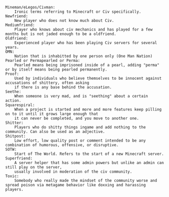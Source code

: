     Mineman/eLegos/Civman: 
        Ironic terms referring to Minecraft or Civ specifically.
    Newfriend: 
        New player who does not know much about Civ.
    Mediumfriend: 
        Player who knows about civ mechanics and has played for a few months but is not jaded enough to be a oldfriend.
    Oldfriend: 
        Experienced player who has been playing Civ servers for several years.
    OMN: 
        Nation that is inhabitted by one person only (One Man Nation)
    Pearled or Permapearled or Perma: 
        Pearled means being imprisoned inside of a pearl, adding "perma" or by itself means being pearled permanently.
    Proof: 
        Used by individuals who believe themselves to be innocent against accusations of shittery, often asking 
        if there is any base behind the accusation.
    Seethe: 
        When someone is very mad, and is "seething" about a certain action.
    Squarespiral: 
        When a project is started and more and more features keep pilling on to it until it grows large enough that 
        it can never be completed, and you move to another one.
    Shitter: 
        Players who do shitty things ingame and add nothing to the community. Can also be used as an adjective.
    Shitpost: 
        Low effort, low quality post or comment intended to be any combination of humorous, offensive, or disruptive.
    SOTW: 
        Start of The World. Refers to the start of a new Minecraft server.
    Superfriend: 
        A server helper that has some admin powers but unlike an admin can still play on the server, 
        usually involved in moderation of the civ community.
    Toxic: 
        Somebody who really made the mindset of the community worse and spread poison via metagame behavior like doxxing and harassing players.
